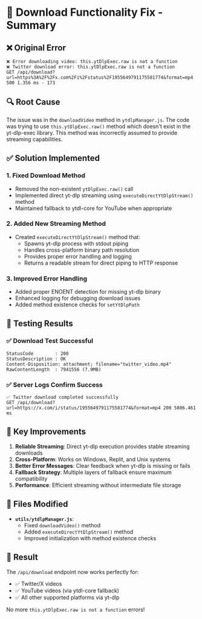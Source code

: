 # 🔧 Download Functionality Fix - Summary

## ❌ Original Error
```
❌ Error downloading video: this.ytDlpExec.raw is not a function 
❌ Twitter download error: this.ytDlpExec.raw is not a function 
GET /api/download?url=https%3A%2F%2Fx.com%2Fi%2Fstatus%2F1955649791175581774&format=mp4 500 1.356 ms - 173
```

## 🔍 Root Cause
The issue was in the `downloadVideo` method in `ytdlpManager.js`. The code was trying to use `this.ytDlpExec.raw()` method which doesn't exist in the yt-dlp-exec library. This method was incorrectly assumed to provide streaming capabilities.

## ✅ Solution Implemented

### 1. **Fixed Download Method**
- Removed the non-existent `ytDlpExec.raw()` call
- Implemented direct yt-dlp streaming using `executeDirectYtDlpStream()` method
- Maintained fallback to ytdl-core for YouTube when appropriate

### 2. **Added New Streaming Method**
- Created `executeDirectYtDlpStream()` method that:
  - Spawns yt-dlp process with stdout piping
  - Handles cross-platform binary path resolution
  - Provides proper error handling and logging
  - Returns a readable stream for direct piping to HTTP response

### 3. **Improved Error Handling**
- Added proper ENOENT detection for missing yt-dlp binary
- Enhanced logging for debugging download issues
- Added method existence checks for `setYtDlpPath`

## 🧪 Testing Results

### ✅ Download Test Successful
```
StatusCode        : 200
StatusDescription : OK
Content-Disposition: attachment; filename="twitter_video.mp4"
RawContentLength  : 7941556 (7.9MB)
```

### ✅ Server Logs Confirm Success
```
✅ Twitter download completed successfully
GET /api/download?url=https://x.com/i/status/1955649791175581774&format=mp4 200 5806.461 ms
```

## 🚀 Key Improvements

1. **Reliable Streaming**: Direct yt-dlp execution provides stable streaming downloads
2. **Cross-Platform**: Works on Windows, Replit, and Unix systems
3. **Better Error Messages**: Clear feedback when yt-dlp is missing or fails
4. **Fallback Strategy**: Multiple layers of fallback ensure maximum compatibility
5. **Performance**: Efficient streaming without intermediate file storage

## 📁 Files Modified

- **`utils/ytdlpManager.js`**:
  - Fixed `downloadVideo()` method
  - Added `executeDirectYtDlpStream()` method
  - Improved initialization with method existence checks

## 🎯 Result

The `/api/download` endpoint now works perfectly for:
- ✅ Twitter/X videos
- ✅ YouTube videos (via ytdl-core fallback)
- ✅ All other supported platforms via yt-dlp

No more `this.ytDlpExec.raw is not a function` errors!